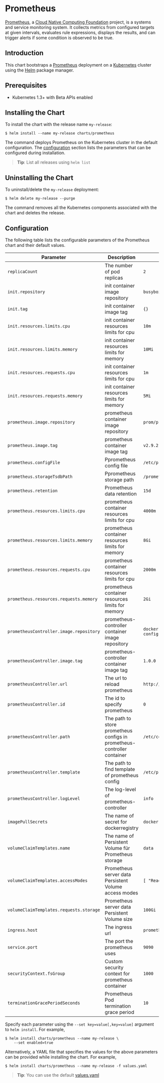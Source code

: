 # Prometheus

[Prometheus](https://prometheus.io/), a [Cloud Native Computing Foundation](https://cncf.io/) project, is a systems and service monitoring system. It collects metrics from configured targets at given intervals, evaluates rule expressions, displays the results, and can trigger alerts if some condition is observed to be true.

## Introduction

This chart bootstraps a [Prometheus](https://prometheus.io/) deployment on a [Kubernetes](http://kubernetes.io) cluster using the [Helm](https://helm.sh) package manager.

## Prerequisites

- Kubernetes 1.3+ with Beta APIs enabled

## Installing the Chart

To install the chart with the release name `my-release`:

```console
$ helm install --name my-release charts/prometheus
```
The command deploys Prometheus on the Kubernetes cluster in the default configuration. The [configuration](#configuration) section lists the parameters that can be configured during installation.

> **Tip**: List all releases using `helm list`

## Uninstalling the Chart

To uninstall/delete the `my-release` deployment:

```console
$ helm delete my-release --purge
```

The command removes all the Kubernetes components associated with the chart and deletes the release.

## Configuration

The following table lists the configurable parameters of the Prometheus chart and their default values.

Parameter | Description | Default
--------- | ----------- | -------
`replicaCount` | The number of pod replicas | `2`
`init.repository` | init container image repository | `busybox`
`init.tag` | init container image tag | `{}`
`init.resources.limits.cpu` | init container resources limits for cpu | `10m`
`init.resources.limits.memory` | init container resources limits for memory | `10Mi`
`init.resources.requests.cpu` | init container resources limits for cpu | `1m`
`init.resources.requests.memory` | init container resources limits for memory | `5Mi`
`prometheus.image.repository` | prometheus container image repository | `prom/prometheus`
`prometheus.image.tag` | prometheus container image tag | `v2.9.2`
`prometheus.configFile` | Pprometheus config file | `/etc/prometheus/prometheus.yml`
`prometheus.storageTsdbPath` | Pprometheus storage path | `/prometheus` 
`prometheus.retention` | Prometheus data retention | `15d`
`prometheus.resources.limits.cpu` | prometheus container resources limits for cpu | `4000m`
`prometheus.resources.limits.memory` | prometheus container resources limits for memory | `8Gi`
`prometheus.resources.requests.cpu` | prometheus container resources limits for cpu | `2000m`
`prometheus.resources.requests.memory` | prometheus container resources limits for memory | `2Gi`
`prometheusController.image.repository` | prometheus-controller container image repository | `dockerregistry/prometheus-config-controller`
`prometheusController.image.tag` | prometheus-controller container image tag | `1.0.0`
`prometheusController.url` | The url to reload prometheus | `http://localhost:9090/-/reload`
`prometheusController.id` | The id to specify prometheus | `0`
`prometheusController.path` | The path to store prometheus configs in prometheus-controller container | `/etc/config`
`prometheusController.template` | The path to find template of prometheus config | `/etc/prometheus/prometheus.tmpl`
`prometheusController.logLevel` | The log-level of prometheus-controller | `info`
`imagePullSecrets` | The name of secret for dockerregistry | `dockerregistry`
`volumeClaimTemplates.name` | The name of Persistent Volume für Prometheus storage | `data`
`volumeClaimTemplates.accessModes` | Prometheus server data Persistent Volume access modes | `[ "ReadWriteOnce" ]`
`volumeClaimTemplates.requests.storage` | Prometheus server data Persistent Volume size | `100Gi`
`ingress.host` | The ingress url | `prometheus.myproject.com` 
`service.port` | The port the prometheus uses | `9090`
`securityContext.fsGroup` | Custom security context for prometheus container | `1000`
`terminationGracePeriodSeconds` | Prometheus Pod termination grace period | `10`

Specify each parameter using the `--set key=value[,key=value]` argument to `helm install`. For example,

```console
$ helm install charts/prometheus --name my-release \
    --set enabled=true
```

Alternatively, a YAML file that specifies the values for the above parameters can be provided while installing the chart. For example,

```console
$ helm install charts/prometheus --name my-release -f values.yaml
```

> **Tip**: You can use the default [values.yaml](charts/prometheus/values.yaml)

